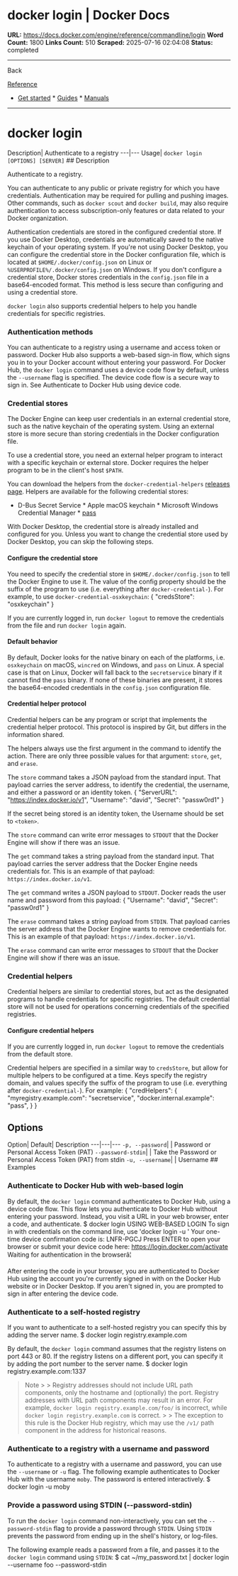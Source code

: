 # docker login | Docker Docs

**URL:** https://docs.docker.com/engine/reference/commandline/login
**Word Count:** 1800
**Links Count:** 510
**Scraped:** 2025-07-16 02:04:08
**Status:** completed

---

Back

[Reference](https://docs.docker.com/reference/)

  * [Get started](https://docs.docker.com/get-started/)   * [Guides](https://docs.docker.com/guides/)   * [Manuals](https://docs.docker.com/manuals/)

* * *

# docker login

Description| Authenticate to a registry   ---|---   Usage| `docker login [OPTIONS] [SERVER]`      ## Description

Authenticate to a registry.

You can authenticate to any public or private registry for which you have credentials. Authentication may be required for pulling and pushing images. Other commands, such as `docker scout` and `docker build`, may also require authentication to access subscription-only features or data related to your Docker organization.

Authentication credentials are stored in the configured credential store. If you use Docker Desktop, credentials are automatically saved to the native keychain of your operating system. If you're not using Docker Desktop, you can configure the credential store in the Docker configuration file, which is located at `$HOME/.docker/config.json` on Linux or `%USERPROFILE%/.docker/config.json` on Windows. If you don't configure a credential store, Docker stores credentials in the `config.json` file in a base64-encoded format. This method is less secure than configuring and using a credential store.

`docker login` also supports credential helpers to help you handle credentials for specific registries.

### Authentication methods

You can authenticate to a registry using a username and access token or password. Docker Hub also supports a web-based sign-in flow, which signs you in to your Docker account without entering your password. For Docker Hub, the `docker login` command uses a device code flow by default, unless the `--username` flag is specified. The device code flow is a secure way to sign in. See Authenticate to Docker Hub using device code.

### Credential stores

The Docker Engine can keep user credentials in an external credential store, such as the native keychain of the operating system. Using an external store is more secure than storing credentials in the Docker configuration file.

To use a credential store, you need an external helper program to interact with a specific keychain or external store. Docker requires the helper program to be in the client's host `$PATH`.

You can download the helpers from the `docker-credential-helpers` [releases page](https://github.com/docker/docker-credential-helpers/releases). Helpers are available for the following credential stores:

  * D-Bus Secret Service   * Apple macOS keychain   * Microsoft Windows Credential Manager   * [pass](https://www.passwordstore.org/)

With Docker Desktop, the credential store is already installed and configured for you. Unless you want to change the credential store used by Docker Desktop, you can skip the following steps.

#### Configure the credential store

You need to specify the credential store in `$HOME/.docker/config.json` to tell the Docker Engine to use it. The value of the config property should be the suffix of the program to use \(i.e. everything after `docker-credential-`\). For example, to use `docker-credential-osxkeychain`:               {       "credsStore": "osxkeychain"     }

If you are currently logged in, run `docker logout` to remove the credentials from the file and run `docker login` again.

#### Default behavior

By default, Docker looks for the native binary on each of the platforms, i.e. `osxkeychain` on macOS, `wincred` on Windows, and `pass` on Linux. A special case is that on Linux, Docker will fall back to the `secretservice` binary if it cannot find the `pass` binary. If none of these binaries are present, it stores the base64-encoded credentials in the `config.json` configuration file.

#### Credential helper protocol

Credential helpers can be any program or script that implements the credential helper protocol. This protocol is inspired by Git, but differs in the information shared.

The helpers always use the first argument in the command to identify the action. There are only three possible values for that argument: `store`, `get`, and `erase`.

The `store` command takes a JSON payload from the standard input. That payload carries the server address, to identify the credential, the username, and either a password or an identity token.               {       "ServerURL": "https://index.docker.io/v1",       "Username": "david",       "Secret": "passw0rd1"     }

If the secret being stored is an identity token, the Username should be set to `<token>`.

The `store` command can write error messages to `STDOUT` that the Docker Engine will show if there was an issue.

The `get` command takes a string payload from the standard input. That payload carries the server address that the Docker Engine needs credentials for. This is an example of that payload: `https://index.docker.io/v1`.

The `get` command writes a JSON payload to `STDOUT`. Docker reads the user name and password from this payload:               {       "Username": "david",       "Secret": "passw0rd1"     }

The `erase` command takes a string payload from `STDIN`. That payload carries the server address that the Docker Engine wants to remove credentials for. This is an example of that payload: `https://index.docker.io/v1`.

The `erase` command can write error messages to `STDOUT` that the Docker Engine will show if there was an issue.

### Credential helpers

Credential helpers are similar to credential stores, but act as the designated programs to handle credentials for specific registries. The default credential store will not be used for operations concerning credentials of the specified registries.

#### Configure credential helpers

If you are currently logged in, run `docker logout` to remove the credentials from the default store.

Credential helpers are specified in a similar way to `credsStore`, but allow for multiple helpers to be configured at a time. Keys specify the registry domain, and values specify the suffix of the program to use \(i.e. everything after `docker-credential-`\). For example:               {       "credHelpers": {         "myregistry.example.com": "secretservice",         "docker.internal.example": "pass",       }     }

## Options

Option| Default| Description   ---|---|---   `-p, --password`| | Password or Personal Access Token \(PAT\)   `--password-stdin`| | Take the Password or Personal Access Token \(PAT\) from stdin   `-u, --username`| | Username      ## Examples

### Authenticate to Docker Hub with web-based login

By default, the `docker login` command authenticates to Docker Hub, using a device code flow. This flow lets you authenticate to Docker Hub without entering your password. Instead, you visit a URL in your web browser, enter a code, and authenticate.               $ docker login          USING WEB-BASED LOGIN     To sign in with credentials on the command line, use 'docker login -u <username>'          Your one-time device confirmation code is: LNFR-PGCJ     Press ENTER to open your browser or submit your device code here: https://login.docker.com/activate          Waiting for authentication in the browserâ¦     

After entering the code in your browser, you are authenticated to Docker Hub using the account you're currently signed in with on the Docker Hub website or in Docker Desktop. If you aren't signed in, you are prompted to sign in after entering the device code.

### Authenticate to a self-hosted registry

If you want to authenticate to a self-hosted registry you can specify this by adding the server name.               $ docker login registry.example.com     

By default, the `docker login` command assumes that the registry listens on port 443 or 80. If the registry listens on a different port, you can specify it by adding the port number to the server name.               $ docker login registry.example.com:1337     

> Note >  > Registry addresses should not include URL path components, only the hostname and \(optionally\) the port. Registry addresses with URL path components may result in an error. For example, `docker login registry.example.com/foo/` is incorrect, while `docker login registry.example.com` is correct. >  > The exception to this rule is the Docker Hub registry, which may use the `/v1/` path component in the address for historical reasons.

### Authenticate to a registry with a username and password

To authenticate to a registry with a username and password, you can use the `--username` or `-u` flag. The following example authenticates to Docker Hub with the username `moby`. The password is entered interactively.               $ docker login -u moby     

### Provide a password using STDIN \(--password-stdin\)

To run the `docker login` command non-interactively, you can set the `--password-stdin` flag to provide a password through `STDIN`. Using `STDIN` prevents the password from ending up in the shell's history, or log-files.

The following example reads a password from a file, and passes it to the `docker login` command using `STDIN`:               $ cat ~/my_password.txt | docker login --username foo --password-stdin